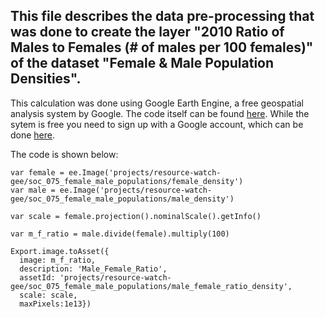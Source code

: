 ## This file describes the data pre-processing that was done to create the layer "2010 Ratio of Males to Females (# of males per 100 females)" of the dataset "Female & Male Population Densities".

This calculation was done using Google Earth Engine, a free geospatial analysis system by Google. The code itself can be found [here](https://code.earthengine.google.com/69705398b91fdcbdad2298f08ada5da4). While the sytem is free you need to sign up with a Google account, which can be done [here](https://earthengine.google.com/). 

The code is shown below:
```
var female = ee.Image('projects/resource-watch-gee/soc_075_female_male_populations/female_density')
var male = ee.Image('projects/resource-watch-gee/soc_075_female_male_populations/male_density')

var scale = female.projection().nominalScale().getInfo()

var m_f_ratio = male.divide(female).multiply(100)

Export.image.toAsset({
  image: m_f_ratio,  
  description: 'Male_Female_Ratio',  
  assetId: 'projects/resource-watch-gee/soc_075_female_male_populations/male_female_ratio_density', 
  scale: scale, 
  maxPixels:1e13})
```

